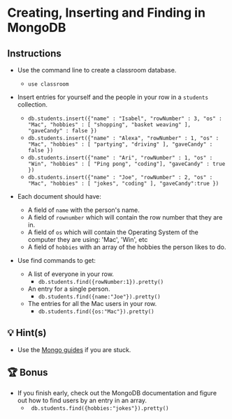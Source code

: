 # Creating, Inserting and Finding in MongoDB

## Instructions

* Use the command line to create a classroom database. 
  * `use classroom`

* Insert entries for yourself and the people in your row in a `students` collection.
  * `db.students.insert({"name" : "Isabel", "rowNumber" : 3, "os" : "Mac", "hobbies" : [ "shopping", "basket weaving" ], "gaveCandy" : false })`
  * `db.students.insert({"name" : "Alexa", "rowNumber" : 1, "os" : "Mac", "hobbies" : [ "partying", "driving" ], "gaveCandy" : false })`
  * `db.students.insert({"name" : "Ari", "rowNumber" : 1, "os" : "Win", "hobbies" : [ "Ping pong", "coding"], "gaveCandy" : true })`
  * `db.students.insert({"name" : "Joe", "rowNumber" : 2, "os" : "Mac", "hobbies" : [ "jokes", "coding" ], "gaveCandy":true })`

* Each document should have:

  * A field of `name` with the person's name.
  * A field of `rownumber` which will contain the row number that they are in.
  * A field of `os` which will contain the Operating System of the computer they are using: 'Mac', 'Win', etc
  * A field of `hobbies` with an array of the hobbies the person likes to do.

* Use find commands to get:

  * A list of everyone in your row.
    * `db.students.find({rowNumber:1}).pretty()`
  * An entry for a single person.
    * `db.students.find({name:"Joe"}).pretty()`
  * The entries for all the Mac users in your row.
    * `db.students.find({os:"Mac"}).pretty()`

## 💡 Hint(s)

* Use the [Mongo guides](https://docs.mongodb.com/guides/) if you are stuck.

## 🏆 Bonus 

* If you finish early, check out the MongoDB documentation and figure out how to find users by an entry in an array.
  * ` db.students.find({hobbies:"jokes"}).pretty()`
